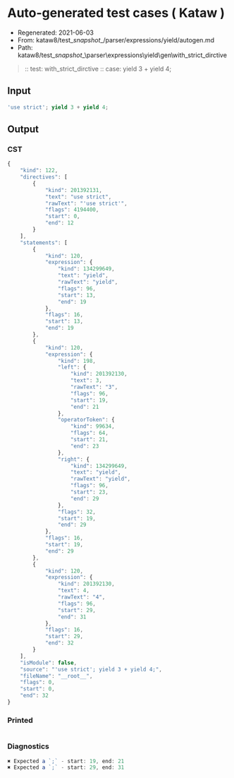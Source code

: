 # Auto-generated test cases ( Kataw )
- Regenerated: 2021-06-03
- From: kataw8/test\__snapshot__/parser/expressions/yield/autogen.md
- Path: kataw8/test\__snapshot__\parser\expressions\yield\gen\with_strict_dirctive
> :: test: with_strict_dirctive
> :: case: yield 3 + yield 4;
## Input

`````js
'use strict'; yield 3 + yield 4;
`````
## Output

### CST

```javascript
{
    "kind": 122,
    "directives": [
        {
            "kind": 201392131,
            "text": "use strict",
            "rawText": "'use strict'",
            "flags": 4194400,
            "start": 0,
            "end": 12
        }
    ],
    "statements": [
        {
            "kind": 120,
            "expression": {
                "kind": 134299649,
                "text": "yield",
                "rawText": "yield",
                "flags": 96,
                "start": 13,
                "end": 19
            },
            "flags": 16,
            "start": 13,
            "end": 19
        },
        {
            "kind": 120,
            "expression": {
                "kind": 198,
                "left": {
                    "kind": 201392130,
                    "text": 3,
                    "rawText": "3",
                    "flags": 96,
                    "start": 19,
                    "end": 21
                },
                "operatorToken": {
                    "kind": 99634,
                    "flags": 64,
                    "start": 21,
                    "end": 23
                },
                "right": {
                    "kind": 134299649,
                    "text": "yield",
                    "rawText": "yield",
                    "flags": 96,
                    "start": 23,
                    "end": 29
                },
                "flags": 32,
                "start": 19,
                "end": 29
            },
            "flags": 16,
            "start": 19,
            "end": 29
        },
        {
            "kind": 120,
            "expression": {
                "kind": 201392130,
                "text": 4,
                "rawText": "4",
                "flags": 96,
                "start": 29,
                "end": 31
            },
            "flags": 16,
            "start": 29,
            "end": 32
        }
    ],
    "isModule": false,
    "source": "'use strict'; yield 3 + yield 4;",
    "fileName": "__root__",
    "flags": 0,
    "start": 0,
    "end": 32
}
```

### Printed

```javascript

```

### Diagnostics

```javascript
✖ Expected a `;` - start: 19, end: 21
✖ Expected a `;` - start: 29, end: 31

```

